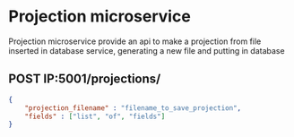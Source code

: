 # Projection microservice
Projection microservice provide an api to make a projection from file inserted in database service, generating a new file and putting in database

## POST IP:5001/projections/<filename>
```json
{
    "projection_filename" : "filename_to_save_projection",
    "fields" : ["list", "of", "fields"]
}
```
